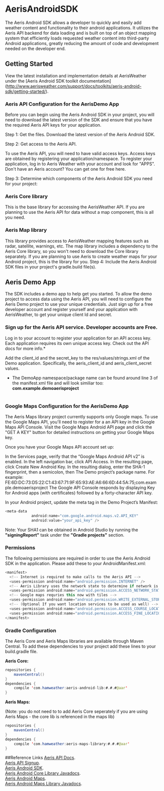 AerisAndroidSDK
================

The Aeris Android SDK allows a developer to quickly and easily add weather content and functionality to their android applications. It utilizes the Aeris API backend for data loading and is built on top of an object mapping system that efficiently loads requested weather content into third-party Android applications, greatly reducing the amount of code and development needed on the developer end.

## Getting Started 

View the latest installation and implementation details at AerisWeather under the [Aeris Android SDK toolkit documentation] (http://www.aerisweather.com/support/docs/toolkits/aeris-android-sdk/getting-started/).

### Aeris API Configuration for the AerisDemo App
Before you can begin using the Aeris Android SDK in your project, you will need to download the latest version of the SDK and ensure that you have the required Aeris API keys for your application.

Step 1: Get the files.  Download the latest version of the Aeris Android SDK. 

Step 2: Get access to the Aeris API. 

To use the Aeris API, you will need to have valid access keys. Access keys are obtained by registering your application/namespace. To register your application, log in to Aeris Weather with your account and look for "APPS". 
Don't have an Aeris account? You can get one for free here.

Step 3: Determine which components of the Aeris Android SDK you need for your project:

### Aeris Core library
This is the base library for accessing the AerisWeather API. If you are planning to use the Aeris API for data without a map component, this is all you need.

### Aeris Map library
This library provides access to AerisWeather mapping features such as radar, satellite, warnings, etc. 
The map library includes a dependency to the Aeris Core library, so you won't need to download the Core library separately. If you are planning to use Aeris to create weather maps for your Android project, this is the library for you.
Step 4: Include the Aeris Android SDK files in your project's gradle.build file(s).

## Aeris Demo App
The SDK includes a demo app to help get you started. To allow the demo project to access data using the Aeris API, you will need to configure the Aeris Demo project to use your unique credentials. Just sign up for a free developer account and register yourself and your application with AerisWeather, to get your unique client Id and secret.

### Sign up for the Aeris API service. Developer accounts are Free.
Log in to your account to register your application for an API access key. Each application requires its own unique access key. Check out the API docs for more info.*

Add the client_id and the secret_key to the res/values/strings.xml of the Demo application. Specifically, the aeris_client_id and aeris_client_secret values.
* The DemoApp namespace/package name can be found around line 3 of the manifest.xml file and will look similiar too: **com.example.demoaerisproject**<br/><br/>

### Google Maps Configuration for the AerisDemo App
The Aeris Maps library project currently supports only Google maps. To use the Google Maps API, you'll need to register for a an API key in the Google Maps API Console. Visit the Google Maps Android API page and click the "GET A KEY"  button for detailed instructions on getting your Google Maps key. 

Once you have your Google Maps API account set up:

In the Services page, verify that the “Google Maps Android API v2” is enabled.
In the left navigation bar, click API Access.
In the resulting page, click Create New Android Key.
In the resulting dialog, enter the SHA-1 fingerprint, then a semicolon, then The Demo project’s package name. For example: FE:6D:DC:73:D5:22:C1:43:67:71:9F:65:93:AE:A6:66:6D:44:5A:75;com.example.demoaerisproject
The Google API Console responds by displaying Key for Android apps (with certificates) followed by a forty-character API key.

In your Android project, update the meta tag in the Demo Project’s Manifest:
```java
<meta-data
            android:name="com.google.android.maps.v2.API_KEY"
            android:value="your_api_key" />
```
Note: Your SHA1 can be obtained in Android Studio by running the **"signingReport"** task under the **"Gradle projects"** section.

### Permissions
The following permissions are required in order to use the Aeris Android SDK in the application. Please add these to your AndroidManifest.xml:
```java
<manifest>
  <!-- Internet is required to make calls to the Aeris API -->
  <uses-permission android:name="android.permission.INTERNET" />
  <!-- Aeris Library uses the network state to determine if network is availabe to make calls  -->
  <uses-permission android:name="android.permission.ACCESS_NETWORK_STATE" />
  <!-- Google maps requries this now with tiles -->
  <uses-permission android:name="android.permission.WRITE_EXTERNAL_STORAGE" />
  <!-- (Optional If you want location services to be used as well) -->
  <uses-permission android:name="android.permission.ACCESS_COURSE_LOCATION" />
  <uses-permission android:name="android.permission.ACCESS_FINE_LOCATION" />
</manifest>
```
### Gradle Configuration
The Aeris Core and Aeris Maps libraries are available through Maven Central. To add these dependencies to your project add these lines to your build.gradle file. 

**Aeris Core:**
```java
repositories {
    mavenCentral()
}
dependencies {
    compile 'com.hamweather:aeris-android-lib:#.#.#@aar'
}
``` 

**Aeris Maps:**

(Note: you do not need to to add Aeris Core seperately if you are using Aeris Maps - the core lib is referenced in the maps lib)
```java
repositories {
    mavenCentral()
}
dependencies {
    compile 'com.hamweather:aeris-maps-library:#.#.#@aar'
}
``` 

##Reference Links
[Aeris API Docs](http://www.aerisweather.com/support/docs/api/).<br/>
[Aeris API Signup](http://www.aerisweather.com/signup/).<br/>
[Aeris Android SDK](http://www.aerisweather.com/support/docs/toolkits/aeris-android-sdk/).<br/>
[Aeris Android Core Library Javadocs](http://www.aerisweather.com/docs/android/Aeris/index.html).<br/>
[Aeris Android Maps](http://www.aerisweather.com/support/docs/toolkits/aeris-android-sdk/getting-started/weather-maps/).<br/>
[Aeris Android Maps Library Javadocs](http://www.aerisweather.com/docs/android/AerisMap/index.html).<br/>


